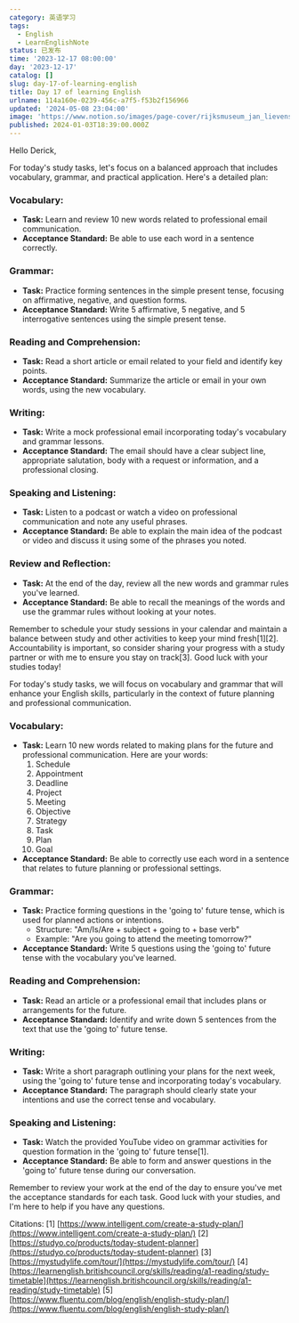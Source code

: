 ```yaml
---
category: 英语学习
tags:
  - English
  - LearnEnglishNote
status: 已发布
time: '2023-12-17 08:00:00'
day: '2023-12-17'
catalog: []
slug: day-17-of-learning-english
title: Day 17 of learning English
urlname: 114a160e-0239-456c-a7f5-f53b2f156966
updated: '2024-05-08 23:04:00'
image: 'https://www.notion.so/images/page-cover/rijksmuseum_jan_lievens_1627.jpg'
published: 2024-01-03T18:39:00.000Z
---
```


Hello Derick,


For today's study tasks, let's focus on a balanced approach that includes vocabulary, grammar, and practical application. Here's a detailed plan:


### Vocabulary:

- **Task:** Learn and review 10 new words related to professional email communication.
- **Acceptance Standard:** Be able to use each word in a sentence correctly.

### Grammar:

- **Task:** Practice forming sentences in the simple present tense, focusing on affirmative, negative, and question forms.
- **Acceptance Standard:** Write 5 affirmative, 5 negative, and 5 interrogative sentences using the simple present tense.

### Reading and Comprehension:

- **Task:** Read a short article or email related to your field and identify key points.
- **Acceptance Standard:** Summarize the article or email in your own words, using the new vocabulary.

### Writing:

- **Task:** Write a mock professional email incorporating today's vocabulary and grammar lessons.
- **Acceptance Standard:** The email should have a clear subject line, appropriate salutation, body with a request or information, and a professional closing.

### Speaking and Listening:

- **Task:** Listen to a podcast or watch a video on professional communication and note any useful phrases.
- **Acceptance Standard:** Be able to explain the main idea of the podcast or video and discuss it using some of the phrases you noted.

### Review and Reflection:

- **Task:** At the end of the day, review all the new words and grammar rules you've learned.
- **Acceptance Standard:** Be able to recall the meanings of the words and use the grammar rules without looking at your notes.

Remember to schedule your study sessions in your calendar and maintain a balance between study and other activities to keep your mind fresh[1][2]. Accountability is important, so consider sharing your progress with a study partner or with me to ensure you stay on track[3]. Good luck with your studies today!


For today's study tasks, we will focus on vocabulary and grammar that will enhance your English skills, particularly in the context of future planning and professional communication.


### Vocabulary:

- **Task:** Learn 10 new words related to making plans for the future and professional communication. Here are your words:
	1. Schedule
	2. Appointment
	3. Deadline
	4. Project
	5. Meeting
	6. Objective
	7. Strategy
	8. Task
	9. Plan
	10. Goal
- **Acceptance Standard:** Be able to correctly use each word in a sentence that relates to future planning or professional settings.

### Grammar:

- **Task:** Practice forming questions in the 'going to' future tense, which is used for planned actions or intentions.
	- Structure: "Am/Is/Are + subject + going to + base verb"
	- Example: "Are you going to attend the meeting tomorrow?"
- **Acceptance Standard:** Write 5 questions using the 'going to' future tense with the vocabulary you've learned.

### Reading and Comprehension:

- **Task:** Read an article or a professional email that includes plans or arrangements for the future.
- **Acceptance Standard:** Identify and write down 5 sentences from the text that use the 'going to' future tense.

### Writing:

- **Task:** Write a short paragraph outlining your plans for the next week, using the 'going to' future tense and incorporating today's vocabulary.
- **Acceptance Standard:** The paragraph should clearly state your intentions and use the correct tense and vocabulary.

### Speaking and Listening:

- **Task:** Watch the provided YouTube video on grammar activities for question formation in the 'going to' future tense[1].
- **Acceptance Standard:** Be able to form and answer questions in the 'going to' future tense during our conversation.

Remember to review your work at the end of the day to ensure you've met the acceptance standards for each task. Good luck with your studies, and I'm here to help if you have any questions.


Citations:
[1] [https://www.intelligent.com/create-a-study-plan/](https://www.intelligent.com/create-a-study-plan/)
[2] [https://studyo.co/products/today-student-planner](https://studyo.co/products/today-student-planner)
[3] [https://mystudylife.com/tour/](https://mystudylife.com/tour/)
[4] [https://learnenglish.britishcouncil.org/skills/reading/a1-reading/study-timetable](https://learnenglish.britishcouncil.org/skills/reading/a1-reading/study-timetable)
[5] [https://www.fluentu.com/blog/english/english-study-plan/](https://www.fluentu.com/blog/english/english-study-plan/)

